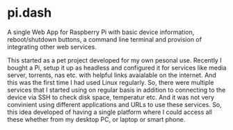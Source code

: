 # pi.dash
A single Web App for Raspberry Pi with basic device information, reboot/shutdown buttons, a command line terminal and provision of integrating other web services.

This started as a pet project developed for my own pesonal use.
Recently I bought a Pi, setup it up as headless and configured it for services like media server, torrents, nas etc. with helpful links avaialable on the internet. 
And this was the first time I had used Linux regularly.
So, there were multiple services that I started using on regular basis in addition to connecting to the device via SSH to check disk space, temperatur etc. 
And it was not very convinient using different applications and URLs to use these services. 
So, this idea developed of having a single platform where I could access all these whether from my desktop PC, or laptop or smart phone. 

